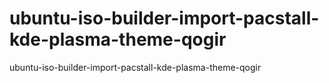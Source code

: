 # ubuntu-iso-builder-import-pacstall-kde-plasma-theme-qogir
ubuntu-iso-builder-import-pacstall-kde-plasma-theme-qogir
